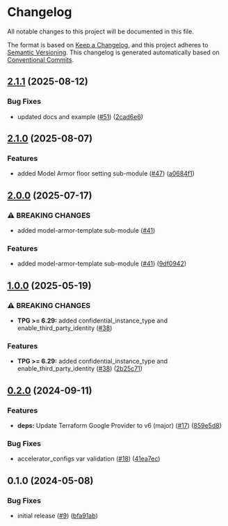 # Changelog

All notable changes to this project will be documented in this file.

The format is based on
[Keep a Changelog](https://keepachangelog.com/en/1.0.0/),
and this project adheres to
[Semantic Versioning](https://semver.org/spec/v2.0.0.html).
This changelog is generated automatically based on [Conventional Commits](https://www.conventionalcommits.org/en/v1.0.0/).

## [2.1.1](https://github.com/GoogleCloudPlatform/terraform-google-vertex-ai/compare/v2.1.0...v2.1.1) (2025-08-12)


### Bug Fixes

* updated docs and example ([#51](https://github.com/GoogleCloudPlatform/terraform-google-vertex-ai/issues/51)) ([2cad6e6](https://github.com/GoogleCloudPlatform/terraform-google-vertex-ai/commit/2cad6e6666f743064a147e84f17723168f969ab2))

## [2.1.0](https://github.com/GoogleCloudPlatform/terraform-google-vertex-ai/compare/v2.0.0...v2.1.0) (2025-08-07)


### Features

* added Model Armor floor setting sub-module ([#47](https://github.com/GoogleCloudPlatform/terraform-google-vertex-ai/issues/47)) ([a0684f1](https://github.com/GoogleCloudPlatform/terraform-google-vertex-ai/commit/a0684f1ca8d0831a1408c2b9927cbf7e5cdd4a9b))

## [2.0.0](https://github.com/GoogleCloudPlatform/terraform-google-vertex-ai/compare/v1.0.0...v2.0.0) (2025-07-17)


### ⚠ BREAKING CHANGES

* added model-armor-template sub-module ([#41](https://github.com/GoogleCloudPlatform/terraform-google-vertex-ai/issues/41))

### Features

* added model-armor-template sub-module ([#41](https://github.com/GoogleCloudPlatform/terraform-google-vertex-ai/issues/41)) ([9df0942](https://github.com/GoogleCloudPlatform/terraform-google-vertex-ai/commit/9df09426dc41c75df72b9ac9068d167924f785ba))

## [1.0.0](https://github.com/GoogleCloudPlatform/terraform-google-vertex-ai/compare/v0.2.0...v1.0.0) (2025-05-19)


### ⚠ BREAKING CHANGES

* **TPG >= 6.29:** added confidential_instance_type and enable_third_party_identity ([#38](https://github.com/GoogleCloudPlatform/terraform-google-vertex-ai/issues/38))

### Features

* **TPG >= 6.29:** added confidential_instance_type and enable_third_party_identity ([#38](https://github.com/GoogleCloudPlatform/terraform-google-vertex-ai/issues/38)) ([2b25c71](https://github.com/GoogleCloudPlatform/terraform-google-vertex-ai/commit/2b25c71862aacad6534521c6eef50a1a215e85e9))

## [0.2.0](https://github.com/GoogleCloudPlatform/terraform-google-vertex-ai/compare/v0.1.0...v0.2.0) (2024-09-11)


### Features

* **deps:** Update Terraform Google Provider to v6 (major) ([#17](https://github.com/GoogleCloudPlatform/terraform-google-vertex-ai/issues/17)) ([859e5d8](https://github.com/GoogleCloudPlatform/terraform-google-vertex-ai/commit/859e5d82b9f465a02dddde22bfd1c74d91886ef7))


### Bug Fixes

* accelerator_configs var validation ([#18](https://github.com/GoogleCloudPlatform/terraform-google-vertex-ai/issues/18)) ([41ea7ec](https://github.com/GoogleCloudPlatform/terraform-google-vertex-ai/commit/41ea7ec813d9a06fbfedc16eaa2308db291b2652))

## 0.1.0 (2024-05-08)


### Bug Fixes

* initial release ([#9](https://github.com/GoogleCloudPlatform/terraform-google-vertex-ai/issues/9)) ([bfa91ab](https://github.com/GoogleCloudPlatform/terraform-google-vertex-ai/commit/bfa91ab72e1b0d96b3c01e1edd3664e135899c77))
